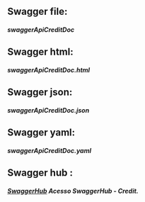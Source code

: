 ## Swagger file:
##### swaggerApiCreditDoc
## Swagger html:
##### swaggerApiCreditDoc.html
## Swagger json:
##### swaggerApiCreditDoc.json
## Swagger yaml:
##### swaggerApiCreditDoc.yaml
## Swagger hub :
##### [SwaggerHub](https://app.swaggerhub.com/apis/dansotirakis7/Credit/1.0.1) Acesso SwaggerHub - Credit.
